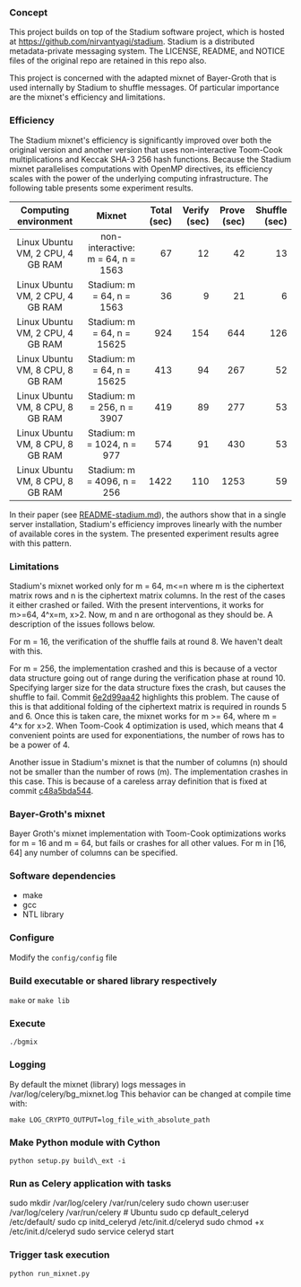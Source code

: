 ### Concept

This project builds on top of the Stadium software project, which is hosted at https://github.com/nirvantyagi/stadium.
Stadium is a distributed metadata-private messaging system.
The LICENSE, README, and NOTICE files of the original repo are retained in this repo also.

This project is concerned with the adapted mixnet of Bayer-Groth that is used internally by Stadium to shuffle messages.
Of particular importance are the mixnet's efficiency and limitations.

### Efficiency

The Stadium mixnet's efficiency is significantly improved over both the original version and another version that uses non-interactive Toom-Cook multiplications and Keccak SHA-3 256 hash functions. Because the Stadium mixnet parallelises computations with OpenMP directives, its efficiency scales with the power of the underlying computing infrastructure. The following table presents some experiment results.

| Computing environment            | Mixnet                     | Total (sec) | Verify (sec) | Prove (sec) | Shuffle (sec) |
|:--------------------------------:|:----------------------------------:| -----------:| ------------:| -----------:| -------------:|
| Linux Ubuntu VM, 2 CPU, 4 GB RAM | non-interactive: m = 64, n = 1563  |   67         |  12          |   42         |  13           |
| Linux Ubuntu VM, 2 CPU, 4 GB RAM | Stadium: m = 64, n =  1563         |   36         |   9          |   21         |   6           |
| Linux Ubuntu VM, 2 CPU, 4 GB RAM | Stadium: m = 64, n = 15625         |  924         | 154          |  644         | 126           |
| Linux Ubuntu VM, 8 CPU, 8 GB RAM | Stadium: m = 64, n = 15625         |  413         | 94           |  267         |  52           |
| Linux Ubuntu VM, 8 CPU, 8 GB RAM | Stadium: m = 256, n = 3907         |  419         | 89           |  277         |  53           |
| Linux Ubuntu VM, 8 CPU, 8 GB RAM | Stadium: m = 1024, n = 977         |  574         | 91          |   430         |  53           |
| Linux Ubuntu VM, 8 CPU, 8 GB RAM | Stadium: m = 4096, n = 256         | 1422         | 110          | 1253         |  59           |

In their paper (see [README-stadium.md](https://github.com/grnet/bg-mixnet/blob/master/README-stadium.md)), the authors show that in a single server installation, Stadium's efficiency improves linearly with the number of available cores in the system. The presented experiment results agree with this pattern.

### Limitations

Stadium's mixnet worked only for m = 64, m<=n where m is the ciphertext matrix rows and n is the ciphertext matrix columns. In the rest of the cases it either crashed or failed. With the present interventions, it works for m>=64, 4^x=m, x>2. Now, m and n are orthogonal as they should be. A description of the issues follows below.

For m = 16, the verification of the shuffle fails at round 8. We haven't dealt with this.

For m = 256, the implementation crashed and this is because of a vector data structure going out of range during the verification phase at round 10. Specifying larger size for the data structure fixes the crash, but causes the shuffle to fail.
Commit [6e2d99aa42](https://github.com/grnet/bg-mixnet/commit/6e2d99aa423d720e184489056d54b233df34969f) highlights this problem.
The cause of this is that additional folding of the ciphertext matrix is required in rounds 5 and 6. Once this is taken care, the mixnet works for m >= 64, where m = 4^x for x>2.
When Toom-Cook 4 optimization is used, which means that 4 convenient points are used for exponentiations, the number of rows has to be a power of 4.

Another issue in Stadium's mixnet is that the number of columns (n) should not be smaller than the number of rows (m). The implementation crashes in this case. This is because of a careless array definition that is fixed at commit [c48a5bda544](https://github.com/grnet/bg-mixnet/commit/c48a5bda544de4734afb8e52f3f336441207ca6f).

### Bayer-Groth's mixnet

Bayer Groth's mixnet implementation with Toom-Cook optimizations works for m = 16 and m = 64, but fails or crashes for all other values. For m in [16, 64] any number of columns can be specified.

### Software dependencies

- make
- gcc
- NTL library

### Configure

Modify the `config/config` file

### Build executable or shared library respectively

`make` or `make lib`

### Execute

`./bgmix`

### Logging

By default the mixnet (library) logs messages in /var/log/celery/bg\_mixnet.log
This behavior can be changed at compile time with:

`make LOG_CRYPTO_OUTPUT=log_file_with_absolute_path`

### Make Python module with Cython

`python setup.py build\_ext -i`

### Run as Celery application with tasks

sudo mkdir /var/log/celery /var/run/celery
sudo chown user:user /var/log/celery /var/run/celery # Ubuntu
sudo cp default_celeryd /etc/default/
sudo cp initd_celeryd /etc/init.d/celeryd
sudo chmod +x /etc/init.d/celeryd
sudo service celeryd start

### Trigger task execution

`python run_mixnet.py`
